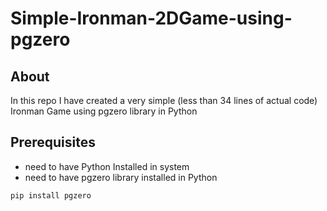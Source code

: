 # Simple-Ironman-2DGame-using-pgzero

## About
In this repo I have created a very simple (less than 34 lines of actual code) Ironman Game using pgzero library in Python

## Prerequisites
- need to have Python Installed in system
- need to have pgzero library installed in Python
```
pip install pgzero
```
